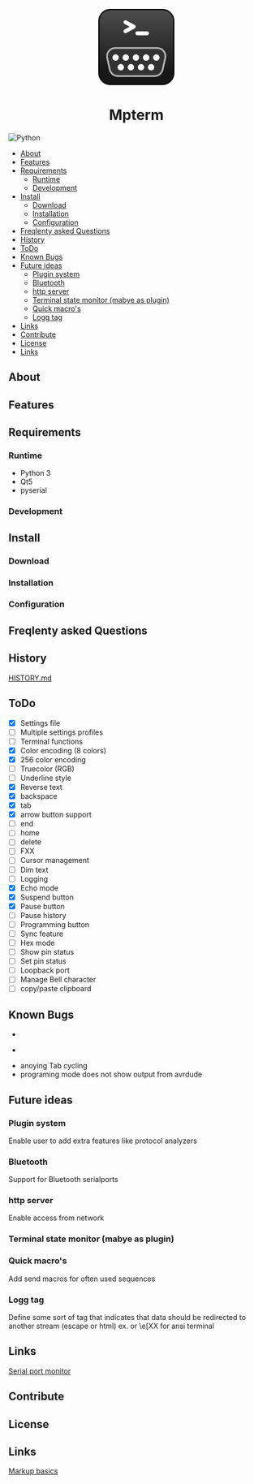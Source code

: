 


<p align="center">
  <img width="150" height="150" src="icons/mp_icon2.png">
</p>

<div style="text-align: center">
<h1>Mpterm</h1>
</div>

![Python](https://img.shields.io/badge/python-3670A0?style=for-the-badge&logo=python&logoColor=ffdd54)

<!-- START doctoc generated TOC please keep comment here to allow auto update -->
<!-- DON'T EDIT THIS SECTION, INSTEAD RE-RUN doctoc TO UPDATE -->

- [About](#about)
- [Features](#features)
- [Requirements](#requirements)
  - [Runtime](#runtime)
  - [Development](#development)
- [Install](#install)
  - [Download](#download)
  - [Installation](#installation)
  - [Configuration](#configuration)
- [Freqlenty asked Questions](#freqlenty-asked-questions)
- [History](#history)
- [ToDo](#todo)
- [Known Bugs](#known-bugs)
- [Future ideas](#future-ideas)
  - [Plugin system](#plugin-system)
  - [Bluetooth](#bluetooth)
  - [http server](#http-server)
  - [Terminal state monitor (mabye as plugin)](#terminal-state-monitor-mabye-as-plugin)
  - [Quick macro's](#quick-macros)
  - [Logg tag](#logg-tag)
- [Links](#links)
- [Contribute](#contribute)
- [License](#license)
- [Links](#links-1)

<!-- END doctoc generated TOC please keep comment here to allow auto update -->

## About


## Features


## Requirements

### Runtime

- Python 3
- Qt5
- pyserial

### Development


## Install


### Download


### Installation


### Configuration


## Freqlenty asked Questions


## History

[HISTORY.md](/HISTORY.md)


## ToDo

- [x] Settings file
- [ ] Multiple settings profiles
- [ ] Terminal functions
- [x] Color encoding (8 colors)
- [x] 256 color encoding
- [ ] Truecolor (RGB)
- [ ] Underline style
- [x] Reverse text
- [x] backspace
- [x] tab 
- [x] arrow button support 
- [ ] end 
- [ ] home
- [ ] delete
- [ ] FXX 
- [ ] Cursor management
- [ ] Dim text
- [ ] Logging
- [x] Echo mode
- [x] Suspend button
- [x] Pause button 
- [ ] Pause history
- [ ] Programming button
- [ ] Sync feature
- [ ] Hex mode
- [ ] Show pin status
- [ ] Set pin status
- [ ] Loopback port
- [ ] Manage Bell character
- [ ] copy/paste clipboard

## Known Bugs
- ~~~Underline dissapears~~~
- ~~~Real bright(bold) colors~~~
- anoying Tab cycling 
- programing mode does not show output from avrdude

## Future ideas

### Plugin system
Enable user to add extra features like protocol analyzers

### Bluetooth 
Support for Bluetooth serialports

### http server
Enable access from network

### Terminal state monitor (mabye as plugin)

### Quick macro's
Add send macros for often used sequences

### Logg tag 
  Define some sort of tag that indicates that data should be redirected to another stream
  (escape or html) ex. <logg> </logg> or \e[XX for ansi terminal



## Links

[Serial port monitor](https://www.hhdsoftware.com/serial-port-monitor)

## Contribute


## License 





## Links

[Markup basics](https://docs.github.com/en/get-started/writing-on-github/working-with-advanced-formatting/autolinked-references-and-urls)
